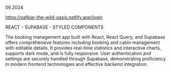 06.2024 

https://safkiar-the-wild-oasis.netlify.app/login

REACT - SUPABASE - STYLED COMPONENTS 

The booking management app built with React, React Query, and Supabase offers comprehensive features including booking and cabin management with editable details. It provides real-time statistics and interactive charts, supports dark mode, and is fully responsive. User authentication and settings are securely handled through Supabase, demonstrating proficiency in modern frontend technologies and effective backend integration.
